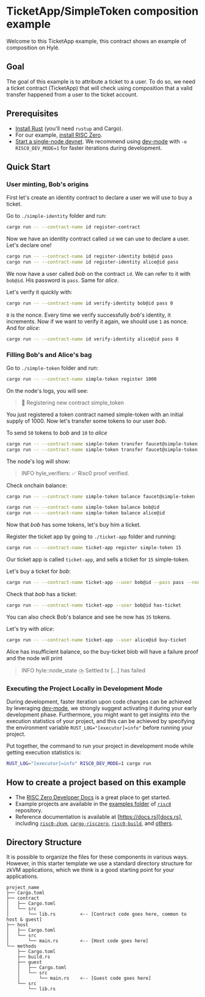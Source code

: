 # TicketApp/SimpleToken composition example

Welcome to this TicketApp example, this contract shows an example of composition on Hylé.

## Goal

The goal of this example is to attribute a ticket to a user. To do so, we need a ticket contract (TicketApp) that will check using composition that a valid transfer happened from a user to the ticket account.

## Prerequisites

- [Install Rust](https://www.rust-lang.org/tools/install) (you'll need `rustup` and Cargo).
- For our example, [install RISC Zero](https://dev.risczero.com/api/zkvm/install).
- [Start a single-node devnet](https://docs.hyle.eu/developers/quickstart/devnet/). We recommend using [dev-mode](https://dev.risczero.com/api/generating-proofs/dev-mode) with `-e RISC0_DEV_MODE=1` for faster iterations during development.

## Quick Start

### User minting, Bob's origins

First let's create an identity contract to declare a user we will use to buy a ticket.

Go to `./simple-identity` folder and run:

```bash
cargo run -- --contract-name id register-contract
```

Now we have an identity contract called `id` we can use to declare a user. Let's declare one!

```bash
cargo run -- --contract-name id register-identity bob@id pass
cargo run -- --contract-name id register-identity alice@id pass
```

We now have a user called _bob_ on the contract `id`. We can refer to it with `bob@id`. His password is `pass`. Same for _alice_.

Let's verify it quickly with:

```bash
cargo run -- --contract-name id verify-identity bob@id pass 0
```

`0` is the nonce. Every time we verify successfully _bob_'s identity, it increments. Now if we want to verify it again, we should use `1` as nonce.
And for _alice_:

```bash
cargo run -- --contract-name id verify-identity alice@id pass 0
```

### Filling Bob's and Alice's bag

Go to `./simple-token` folder and run:

```bash
cargo run -- --contract-name simple-token register 1000
```

On the node's logs, you will see:

> 📝 Registering new contract simple_token

You just registered a token contract named simple-token with an initial supply of 1000. Now let's transfer some tokens to our user _bob_.

To send `50` tokens to _bob_ and `10` to _alice_

```bash
cargo run -- --contract-name simple-token transfer faucet@simple-token bob@id 50
cargo run -- --contract-name simple-token transfer faucet@simple-token alice@id 10
```

The node's log will show:

> INFO hyle_verifiers: ✅ Risc0 proof verified.

Check onchain balance:

```bash
cargo run -- --contract-name simple-token balance faucet@simple-token

cargo run -- --contract-name simple-token balance bob@id
cargo run -- --contract-name simple-token balance alice@id
```

Now that _bob_ has some tokens, let's buy him a ticket.

Register the ticket app by going to `./ticket-app` folder and running:

```bash
cargo run -- --contract-name ticket-app register simple-token 15
```

Our ticket app is called `ticket-app`, and sells a ticket for `15` simple-token.

Let's buy a ticket for _bob_:

```bash
cargo run -- --contract-name ticket-app --user bob@id --pass pass --nonce 1 buy-ticket
```

Check that _bob_ has a ticket:

```bash
cargo run -- --contract-name ticket-app --user bob@id has-ticket
```

You can also check Bob's balance and see he now has `35` tokens.

Let's try with _alice_:

```bash
cargo run -- --contract-name ticket-app --user alice@id buy-ticket
```

Alice has insufficient balance, so the buy-ticket blob will have a failure proof and the node will print

> INFO hyle::node_state ⛈️ Settled tx [...] has failed

### Executing the Project Locally in Development Mode

During development, faster iteration upon code changes can be achieved by leveraging [dev-mode], we strongly suggest activating it during your early development phase. Furthermore, you might want to get insights into the execution statistics of your project, and this can be achieved by specifying the environment variable `RUST_LOG="[executor]=info"` before running your project.

Put together, the command to run your project in development mode while getting execution statistics is:

```bash
RUST_LOG="[executor]=info" RISC0_DEV_MODE=1 cargo run
```

<!--### Running Proofs Remotely on Bonsai-->
<!---->
<!--_Note: The Bonsai proving service is still in early Alpha; an API key is-->
<!--required for access. [Click here to request access][bonsai access]._-->
<!---->
<!--If you have access to the URL and API key to Bonsai you can run your proofs-->
<!--remotely. To prove in Bonsai mode, invoke `cargo run` with two additional-->
<!--environment variables:-->
<!---->
<!--```bash-->
<!--BONSAI_API_KEY="YOUR_API_KEY" BONSAI_API_URL="BONSAI_URL" cargo run-->
<!--```-->

## How to create a project based on this example

- The [RISC Zero Developer Docs][dev-docs] is a great place to get started.
- Example projects are available in the [examples folder][examples] of
  [`risc0`][risc0-repo] repository.
- Reference documentation is available at [https://docs.rs][docs.rs], including
  [`risc0-zkvm`][risc0-zkvm], [`cargo-risczero`][cargo-risczero],
  [`risc0-build`][risc0-build], and [others][crates].

## Directory Structure

It is possible to organize the files for these components in various ways.
However, in this starter template we use a standard directory structure for zkVM
applications, which we think is a good starting point for your applications.

```text
project_name
├── Cargo.toml
├── contract
│   ├── Cargo.toml
│   └── src
│       └── lib.rs         <-- [Contract code goes here, common to host & guest]
├── host
│   ├── Cargo.toml
│   └── src
│       └── main.rs        <-- [Host code goes here]
└── methods
    ├── Cargo.toml
    ├── build.rs
    ├── guest
    │   ├── Cargo.toml
    │   └── src
    │       └── main.rs    <-- [Guest code goes here]
    └── src
        └── lib.rs
```

<!--[bonsai access]: https://bonsai.xyz/apply-->

[cargo-risczero]: https://docs.rs/cargo-risczero
[crates]: https://github.com/risc0/risc0/blob/main/README.md#rust-binaries
[dev-docs]: https://dev.risczero.com
[dev-mode]: https://dev.risczero.com/api/generating-proofs/dev-mode
[docs.rs]: https://docs.rs/releases/search?query=risc0
[examples]: https://github.com/risc0/risc0/tree/main/examples
[risc0-build]: https://docs.rs/risc0-build
[risc0-repo]: https://www.github.com/risc0/risc0
[risc0-zkvm]: https://docs.rs/risc0-zkvm
[rust-toolchain]: rust-toolchain.toml
[rustup]: https://rustup.rs
